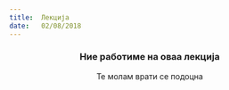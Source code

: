 ```yaml
---
title:  Лекција
date:   02/08/2018
---
```


### <center>Ние работиме на оваа лекција</center>
<center>Те молам врати се подоцна</center>